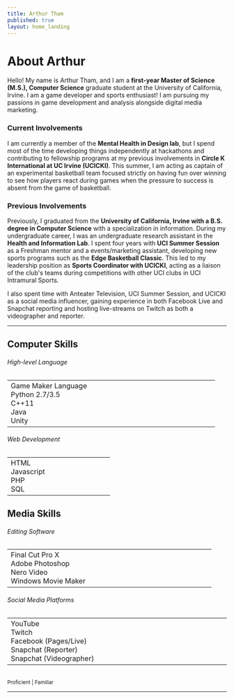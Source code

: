 ```yaml
---
title: Arthur Tham
published: true
layout: home_landing
---
```


<link rel="stylesheet" href="https://maxcdn.bootstrapcdn.com/bootstrap/4.0.0/css/bootstrap.min.css" 
    integrity="sha384-Gn5384xqQ1aoWXA+058RXPxPg6fy4IWvTNh0E263XmFcJlSAwiGgFAW/dAiS6JXm" 
    crossorigin="anonymous">

# About Arthur
Hello! My name is Arthur Tham, and I am a **first-year Master of Science (M.S.), Computer Science** graduate student at 
the University of California, Irvine. 
I am a game developer and sports enthusiast!
I am pursuing my passions in game development and analysis alongside digital media marketing. 

### Current Involvements
I am currently a member of the **Mental Health in Design lab**, but I spend most of the time developing things independently
at hackathons and contributing to fellowship programs at my previous involvements in **Circle K International at UC Irvine (UCICKI)**.
This summer, I am acting as captain of an experimental basketball team focused strictly on having fun over winning to see
how players react during games when the pressure to success is absent from the game of basketball.

### Previous Involvements
Previously, I graduated from the **University of California, Irvine with a B.S. degree in Computer Science** with a 
specialization in information. 
During my undergraduate career, I was an undergraduate research assistant in the **Health and Information Lab**. 
I spent four years with **UCI Summer Session** as a Freshman mentor and a events/marketing assistant, developing
new sports programs such as the **Edge Basketball Classic**. This led to my leadership position as **Sports Coordinator
with UCICKI**, acting as a liaison of the club's teams during competitions with
other UCI clubs in UCI Intramural Sports.


I also spent time with Anteater Television, UCI Summer Session, and UCICKI as a social media influencer, gaining experience
in both Facebook Live and Snapchat reporting and hosting live-streams on Twitch as both a videographer and reporter.

---
<div class="page-header">
    <div class="container">
        <div class="row">
            <div class="col-md-6">
                <div class="card">
                    <div class="card-body">
                        <h2>Computer Skills</h2>
                        <h6>High-level Language</h6>
                        <table>
                            <tr><center>
                                <td width="40%">
                                    <span class="badge badge-success" style="float:left;width:100%"><i class="fas fa-star"></i> Game Maker Language</span><br/>
                                    <span class="badge badge-info" style="float:left;width:100%"><i class="fas fa-star"></i> Python 2.7/3.5</span><br/>
                                    <span class="badge badge-warning" style="float:left;width:100%">C++11</span><br/>
                                    <span class="badge badge-warning" style="float:left;width:100%"><i class="fas fa-star-half-alt"></i> Java</span><br/>
                                    <span class="badge badge-dark" style="float:left;width:100%">Unity</span><br/>
                                </td>
                            </center></tr>
                        </table>
                        <h6>Web Development</h6>
                        <table>
                            <tr><center>
                                <td width="40%">
                                    <span class="badge badge-warning" style="float:left;width:100%"><i class="fas fa-star-half-alt"></i> HTML</span><br/>
                                    <span class="badge badge-warning" style="float:left;width:100%">Javascript</span><br/>
                                    <span class="badge badge-danger" style="float:left;width:100%"><i class="fas fa-star-half-alt"></i> PHP</span><br/>
                                    <span class="badge badge-danger" style="float:left;width:100%"><i class="fas fa-star-half-alt"></i> SQL</span><br/>
                                </td>
                            </center></tr>
                        </table>
                    </div>
                </div>
            </div>
            <div class="col-md-6">
                <div class="card">
                    <div class="card-body">
                        <h2 class="card-title">Media Skills</h2>                                        
                            <h6>Editing Software</h6>
                            <table>
                                <tr><center>
                                    <td width="40%">
                                        <span class="badge badge-danger" style="float:left;width:100%"><i class="fas fa-star"></i> Final Cut Pro X</span><br/>
                                        <span class="badge badge-info" style="float:left;width:100%"><i class="fas fa-star-half-alt"></i> Adobe Photoshop</span><br/>
                                        <span class="badge badge-warning" style="float:left;width:100%">Nero Video</span><br/>
                                    <span class="badge badge-info" style="float:left;width:100%">Windows Movie Maker</span><br/>
                                    </td>
                                </center></tr>
                            </table>
                            <h6>Social Media Platforms</h6>
                            <table>
                                <tr><center>
                                    <td width="40%">
                                        <span class="badge badge-danger" style="float:left;width:100%">YouTube</span><br/>
                                        <span class="badge badge-primary" style="float:left;width:100%">Twitch</span><br/>
                                        <span class="badge badge-info" style="float:left;width:100%"><i class="fas fa-star-half-alt"></i> Facebook (Pages/Live)</span><br/>
                                        <span class="badge badge-warning" style="float:left;width:100%"><i class="fas fa-star"></i> Snapchat (Reporter)</span><br/>
                                        <span class="badge badge-warning" style="float:left;width:100%"><i class="fas fa-star"></i> Snapchat (Videographer)</span><br/>
                                    </td>
                                </center></tr>
                            </table>
                    </div>
                </div>
            </div>
        </div>
    </div>
    <br/>
    <small>
        <i class="fas fa-star"></i> Proficient | <i class="fas fa-star-half-alt"></i> Familiar
    </small>
    
</div>

---

